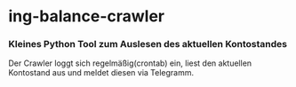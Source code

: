# ing-balance-crawler
### Kleines Python Tool zum Auslesen des aktuellen Kontostandes

Der Crawler loggt sich regelmäßig(crontab) ein, liest den aktuellen Kontostand aus und meldet diesen via Telegramm.
